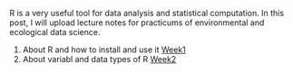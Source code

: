 R is a very useful tool for data analysis and statistical computation. In this post, I will upload lecture notes for practicums of environmental and ecological data science.

1. About R and how to install and use it [Week1](../assets/pdf/EcoDS_Week1_AboutR.pdf)
2. About variabl and data types of R [Week2](../assets/pdf/EcoDS_Week2_DataType.pdf)

